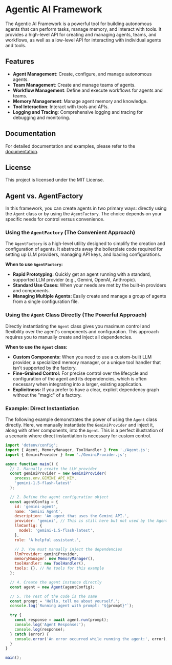 # Agentic AI Framework

The Agentic AI Framework is a powerful tool for building autonomous agents that can perform tasks, manage memory, and interact with tools. It provides a high-level API for creating and managing agents, teams, and workflows, as well as a low-level API for interacting with individual agents and tools.

## Features

- **Agent Management**: Create, configure, and manage autonomous agents.
- **Team Management**: Create and manage teams of agents.
- **Workflow Management**: Define and execute workflows for agents and teams.
- **Memory Management**: Manage agent memory and knowledge.
- **Tool Interaction**: Interact with tools and APIs.
- **Logging and Tracing**: Comprehensive logging and tracing for debugging and monitoring.

## Documentation

For detailed documentation and examples, please refer to the [documentation](https://github.com/Vince489/Agentic-AI/wiki).

## License

This project is licensed under the MIT License.

## Agent vs. AgentFactory

In this framework, you can create agents in two primary ways: directly using the `Agent` class or by using the `AgentFactory`. The choice depends on your specific needs for control versus convenience.

### Using the `AgentFactory` (The Convenient Approach)

The `AgentFactory` is a high-level utility designed to simplify the creation and configuration of agents. It abstracts away the boilerplate code required for setting up LLM providers, managing API keys, and loading configurations.

**When to use `AgentFactory`:**

-   **Rapid Prototyping:** Quickly get an agent running with a standard, supported LLM provider (e.g., Gemini, OpenAI, Anthropic).
-   **Standard Use Cases:** When your needs are met by the built-in providers and components.
-   **Managing Multiple Agents:** Easily create and manage a group of agents from a single configuration file.

### Using the `Agent` Class Directly (The Powerful Approach)

Directly instantiating the `Agent` class gives you maximum control and flexibility over the agent's components and configuration. This approach requires you to manually create and inject all dependencies.

**When to use the `Agent` class:**

-   **Custom Components:** When you need to use a custom-built LLM provider, a specialized memory manager, or a unique tool handler that isn't supported by the factory.
-   **Fine-Grained Control:** For precise control over the lifecycle and configuration of the agent and its dependencies, which is often necessary when integrating into a larger, existing application.
-   **Explicitness:** If you prefer to have a clear, explicit dependency graph without the "magic" of a factory.

### Example: Direct Instantiation

The following example demonstrates the power of using the `Agent` class directly. Here, we manually instantiate the `GeminiProvider` and inject it, along with other components, into the `Agent`. This is a perfect illustration of a scenario where direct instantiation is necessary for custom control.

```javascript
import 'dotenv/config';
import { Agent, MemoryManager, ToolHandler } from './Agent.js';
import { GeminiProvider } from './GeminiProvider.js';

async function main() {
  // 1. Manually create the LLM provider
  const geminiProvider = new GeminiProvider(
    process.env.GEMINI_API_KEY,
    'gemini-1.5-flash-latest'
  );

  // 2. Define the agent configuration object
  const agentConfig = {
    id: 'gemini-agent',
    name: 'Gemini Agent',
    description: 'An agent that uses the Gemini API.',
    provider: 'gemini', // This is still here but not used by the Agent class itself
    llmConfig: {
      model: 'gemini-1.5-flash-latest',
    },
    role: 'A helpful assistant.',

    // 3. You must manually inject the dependencies
    llmProvider: geminiProvider,
    memoryManager: new MemoryManager(),
    toolHandler: new ToolHandler(),
    tools: {}, // No tools for this example
  };

  // 4. Create the agent instance directly
  const agent = new Agent(agentConfig);

  // 5. The rest of the code is the same
  const prompt = 'Hello, tell me about yourself.';
  console.log(`Running agent with prompt: "${prompt}"`);

  try {
    const response = await agent.run(prompt);
    console.log('Agent Response:');
    console.log(response);
  } catch (error) {
    console.error('An error occurred while running the agent:', error);
  }
}

main();
```
